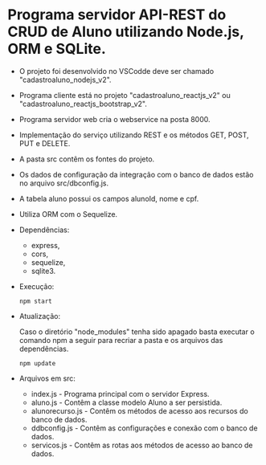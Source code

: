 # Programa servidor API-REST do CRUD de Aluno utilizando Node.js, ORM e SQLite.

- O projeto foi desenvolvido no VSCodde deve ser chamado "cadastroaluno_nodejs_v2".
- Programa cliente está no projeto "cadastroaluno_reactjs_v2" ou "cadastroaluno_reactjs_bootstrap_v2".
- Programa servidor web cria o webservice na posta 8000.
- Implementação do serviço utilizando REST e os métodos GET, POST, PUT e DELETE.
- A pasta src contêm os fontes do projeto.
- Os dados de configuração da integração com o banco de dados estão no arquivo src/dbconfig.js.
- A tabela aluno possui os campos alunoId, nome e cpf.
- Utiliza ORM com o Sequelize.

- Dependências:
    - express,
    - cors,
    - sequelize,
    - sqlite3.
	
- Execução:    
   <pre><code>npm start</code></pre>

- Atualização:

   Caso o diretório "node_modules" tenha sido apagado basta executar o comando npm a seguir para recriar a pasta e os arquivos das dependências.
   <pre><code>npm update</code></pre>

- Arquivos em src:
    - index.js - Programa principal com o servidor Express.
    - aluno.js - Contêm a classe modelo Aluno a ser persistida.
    - alunorecurso.js - Contêm os métodos de acesso aos recursos do banco de dados.
    - ddbconfig.js - Contêm as configurações e conexão com o banco de dados.
    - servicos.js - Contêm as rotas aos métodos de acesso ao banco de dados.